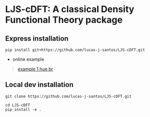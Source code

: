 # LJS-cDFT: A classical Density Functional Theory package

## Express installation

```
pip install git+https://github.com/lucas-j-santos/LJS-cDFT.git
```

* online example
> [example 1 hue br](https://colab.research.google.com/drive/18kc-Zf7j6NrU2tzbMjIfCEVd8-WEP5-i?usp=sharing)

## Local dev installation

```
git clone https://github.com/lucas-j-santos/LJS-cDFT.git

cd LJS-cDFT
pip install -e .
```